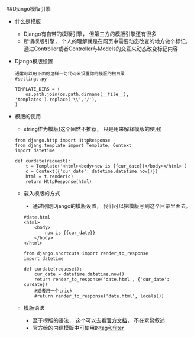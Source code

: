 ##Django模版引擎
* 什么是模版  
    * Django有自带的模版引擎， 但第三方的模版引擎还有很多
    * 所谓模版引擎， 个人的理解就是在网页中需要动态改变的地方做个标记， 通过Controller或者Controller与Models的交互来动态改变标记内容

* Django模版设置

    ```
    通常可以用下面的这样一句代码来设置你的模版的根目录
    #settings.py
    
    TEMPLATE_DIRS = (  
        os.path.join(os.path.dirname(__file__), 'templates').replace('\\','/'),  
    )  
    ```

* 模版的使用
    * string作为模版(这个固然不推荐， 只是用来解释模版的使用)
    
    ```
    from django.http import HttpResponse
    from djang.template import Template, Context
    import datetime
    
    def curdate(request):
        t = Template('<html><body>now is {{cur_date}}</body></html>')
        c = Context({'cur_date': datetime.datetime.now()})
        html = t.render(c)
        return HttpResponse(html)
    ```
    
    * 载入模版的方式  
        * 通过刚刚Django的模版设置， 我们可以把模版写到这个目录里面去。
        
        ```
        #date.html
        <html>
            <body>
                now is {{cur_date}}
            </body>
        </html>
        ```

        ```
        from django.shortcuts import render_to_response
        import datetime
        
        def curdate(requeset):
            cur_date = datetime.datetime.now()
            return render_to_response('date.html', {'cur_date': curdate})
            #或者用一个trick
            #return render_to_response('date.html', locals())
        ```
        
    * 模版语法
        * 至于模版的语法， 这个可以去看[官方文档](https://docs.djangoproject.com/en/dev/topics/templates/)， 不在累赘叙述
        * 官方给的内建模版中可使用的[tag和filter](https://docs.djangoproject.com/en/dev/ref/templates/builtins/)
